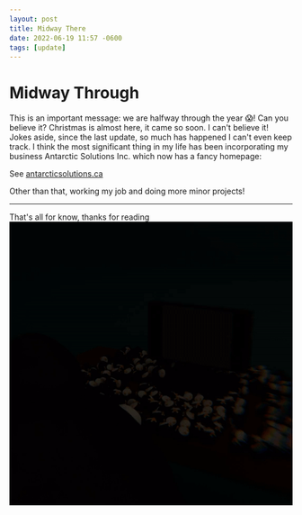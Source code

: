 ```yaml
---
layout: post
title: Midway There
date: 2022-06-19 11:57 -0600
tags: [update]
---
```

# Midway Through

This is an important message: we are halfway through the year 😱! Can you believe it? Christmas is almost here, it came so soon. I can't believe it! Jokes aside, since the last update, so much has happened I can't even keep track. I think the most significant thing in my life has been incorporating my business Antarctic Solutions Inc. which now has a fancy homepage:

See [antarcticsolutions.ca](https://antarcticsolutions.ca/)

Other than that, working my job and doing more minor projects!

---
That's all for know, thanks for reading
![rickroll.gif](..\assets\img\other\rickroll.gif)